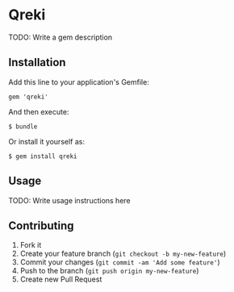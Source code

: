 # Qreki

TODO: Write a gem description

## Installation

Add this line to your application's Gemfile:

    gem 'qreki'

And then execute:

    $ bundle

Or install it yourself as:

    $ gem install qreki

## Usage

TODO: Write usage instructions here

## Contributing

1. Fork it
2. Create your feature branch (`git checkout -b my-new-feature`)
3. Commit your changes (`git commit -am 'Add some feature'`)
4. Push to the branch (`git push origin my-new-feature`)
5. Create new Pull Request
